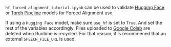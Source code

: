 `hf_forced_alignment_tutorial.ipynb` can be used to validate [Hugging Face](https://huggingface.co/models) or [Torch Pipeline](https://pytorch.org/audio/stable/pipelines.html) models for Forced Alignment use.

If using a `Hugging Face` model, make sure `use_hf` is set to `True`. And set the rest of the variables accordingly.
Files uploaded to [Google Colab](https://colab.research.google.com/) are deleted when Runtime is recycled. For that reason, it is recommened that an external `SPEECH_FILE_URL` is used.
